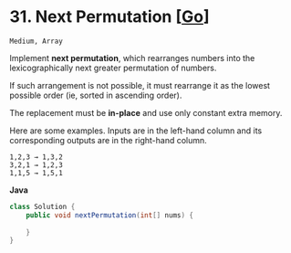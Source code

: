 # 31. Next Permutation [[Go](https://github.com/Apollo4634/LeetCode/blob/master/src/array/solution/NextPermutation_31.java)]

```Medium, Array```

Implement **next permutation**, which rearranges numbers into the lexicographically next greater permutation of numbers.

If such arrangement is not possible, it must rearrange it as the lowest possible order (ie, sorted in ascending order).

The replacement must be **in-place** and use only constant extra memory.

Here are some examples. Inputs are in the left-hand column and its corresponding outputs are in the right-hand column.

```
1,2,3 → 1,3,2
3,2,1 → 1,2,3
1,1,5 → 1,5,1
```

**Java**

```java
class Solution {
    public void nextPermutation(int[] nums) {
        
    }
}
```

